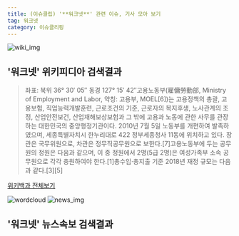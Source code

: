 ```yaml
---
title: (이슈클립) '**워크넷**' 관련 이슈, 기사 모아 보기
tag: 워크넷
category: 이슈클리핑
---
```

![wiki_img](https://user-images.githubusercontent.com/42597476/44503234-41136a80-a6d0-11e8-9071-6fc6418eafe4.png)
## **'**워크넷**'** 위키피디아 검색결과
>좌표: 북위 36° 30′ 05″ 동경 127° 15′ 42″고용노동부(雇傭勞動部, Ministry of Employment and Labor, 약칭: 고용부, MOEL[6])는 고용정책의 총괄, 고용보험, 직업능력개발훈련, 근로조건의 기준, 근로자의 복지후생, 노사관계의 조정, 산업안전보건, 산업재해보상보험과 그 밖에 고용과 노동에 관한 사무를 관장하는 대한민국의 중앙행정기관이다. 2010년 7월 5일 노동부를 개편하여 발족하였으며, 세종특별자치시 한누리대로 422 정부세종청사 11동에 위치하고 있다. 장관은 국무위원으로, 차관은 정무직공무원으로 보한다.[7]고용노동부에 두는 공무원의 정원은 다음과 같으며, 이 중 정원에서 2명(5급 2명)은 여성가족부 소속 공무원으로 각각 충원하여야 한다.[1]총수입·총지출 기준 2018년 재정 규모는 다음과 같다.[3][5]

<a href="https://ko.wikipedia.org/wiki/워크넷" target="_blank">위키백과 전체보기</a>

![wordcloud](https://s3.ap-northeast-2.amazonaws.com/lyrics101-wordcloud/2018-09-28-1538071535.png)
![news_img](https://user-images.githubusercontent.com/42597476/44507050-1206f400-a6e4-11e8-8d98-7ffbfebb353f.png)
## **'**워크넷**'** 뉴스속보 검색결과

